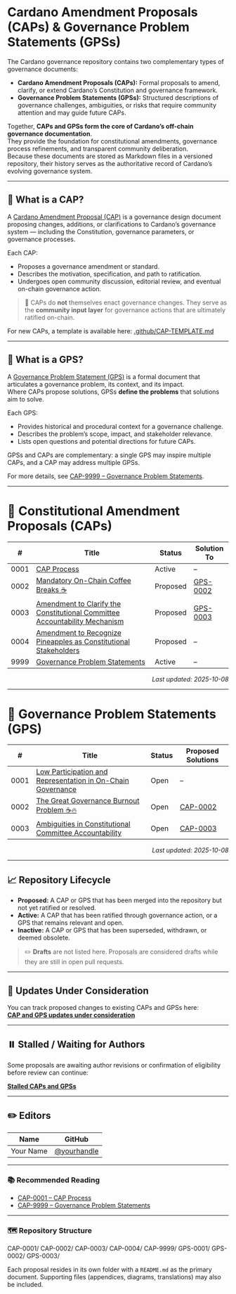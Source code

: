 # Cardano Amendment Proposals (CAPs) & Governance Problem Statements (GPSs)

The Cardano governance repository contains two complementary types of governance documents:

- **Cardano Amendment Proposals (CAPs):** Formal proposals to amend, clarify, or extend Cardano’s Constitution and governance framework.
- **Governance Problem Statements (GPSs):** Structured descriptions of governance challenges, ambiguities, or risks that require community attention and may guide future CAPs.

Together, **CAPs and GPSs form the core of Cardano’s off-chain governance documentation**.  
They provide the foundation for constitutional amendments, governance process refinements, and transparent community deliberation.  
Because these documents are stored as Markdown files in a versioned repository, their history serves as the authoritative record of Cardano’s evolving governance system.

---

## 🧭 What is a CAP?

A [Cardano Amendment Proposal (CAP)](./CAP-0001) is a governance design document proposing changes, additions, or clarifications to Cardano’s governance system — including the Constitution, governance parameters, or governance processes.

Each CAP:

- Proposes a governance amendment or standard.
- Describes the motivation, specification, and path to ratification.
- Undergoes open community discussion, editorial review, and eventual on-chain governance action.

> 📌 CAPs do **not** themselves enact governance changes. They serve as the **community input layer** for governance actions that are ultimately ratified on-chain.

For new CAPs, a template is available here: [.github/CAP-TEMPLATE.md](.github/CAP-TEMPLATE.md)

---

## 🧭 What is a GPS?

A [Governance Problem Statement (GPS)](./CAP-9999) is a formal document that articulates a governance problem, its context, and its impact.  
Where CAPs propose solutions, GPSs **define the problems** that solutions aim to solve.

Each GPS:

- Provides historical and procedural context for a governance challenge.  
- Describes the problem’s scope, impact, and stakeholder relevance.  
- Lists open questions and potential directions for future CAPs.

GPSs and CAPs are complementary: a single GPS may inspire multiple CAPs, and a CAP may address multiple GPSs.

For more details, see [CAP-9999 – Governance Problem Statements](./CAP-9999).

---

# 📜 Constitutional Amendment Proposals (CAPs)

<!-- BEGIN_CAP_INDEX -->
| #     | Title | Status | Solution To |
|-------|----------------------------|----------|--------------------------|
| 0001  | [CAP Process](./CAP-0001) | Active | – |
| 0002  | [Mandatory On-Chain Coffee Breaks ☕](./CAP-0002) | Proposed | [GPS-0002](./GPS-0002) |
| 0003  | [Amendment to Clarify the Constitutional Committee Accountability Mechanism](./CAP-0003) | Proposed | [GPS-0003](./GPS-0003) |
| 0004  | [Amendment to Recognize Pineapples as Constitutional Stakeholders](./CAP-0004) | Proposed | – |
| 9999  | [Governance Problem Statements](./CAP-9999) | Active | – |
<!-- END_CAP_INDEX -->

<p align="right"><i>Last updated: 2025-10-08</i></p>

---

# 🧭 Governance Problem Statements (GPS)

<!-- BEGIN_GPS_INDEX -->
| #     | Title | Status | Proposed Solutions |
|-------|-----------------------------|----------|-----------------------------|
| 0001  | [Low Participation and Representation in On-Chain Governance](./GPS-0001) | Open | – |
| 0002  | [The Great Governance Burnout Problem ☕🔥](./GPS-0002) | Open | [CAP-0002](./CAP-0002) |
| 0003  | [Ambiguities in Constitutional Committee Accountability](./GPS-0003) | Open | [CAP-0003](./CAP-0003) |
<!-- END_GPS_INDEX -->

<p align="right"><i>Last updated: 2025-10-08</i></p>

---

## 📈 Repository Lifecycle

- **Proposed:** A CAP or GPS that has been merged into the repository but not yet ratified or resolved.  
- **Active:** A CAP that has been ratified through governance action, or a GPS that remains relevant and open.  
- **Inactive:** A CAP or GPS that has been superseded, withdrawn, or deemed obsolete.

> ✏️ **Drafts** are not listed here. Proposals are considered drafts while they are still in open pull requests.

---

## 🔁 Updates Under Consideration

You can track proposed changes to existing CAPs and GPSs here:  
**[CAP and GPS updates under consideration](https://github.com/Thomas-nada/CAP/pulls?q=is%3Apr+is%3Aopen+label%3AUpdate+sort%3Aupdated-desc)**

---

## ⏸️ Stalled / Waiting for Authors

Some proposals are awaiting author revisions or confirmation of eligibility before review can continue:  

[**Stalled CAPs and GPSs**](https://github.com/Thomas-nada/CAP/pulls?q=is%3Apr+is%3Aopen+draft%3Afalse+in%3Atitle+label%3A%22State%3A+Waiting+for+Author%22%2C%22State%3A+Likely+Abandoned%22%2C%22State%3A+Likely+Deprecated%22+-label%3AUpdate%2CCorrection%2CTranslation+sort%3Aupdated-asc)

---

## ✏️ Editors

| Name | GitHub |
|------|--------|
| Your Name | [@yourhandle](https://github.com/yourhandle) |

---

### 📚 Recommended Reading

- [CAP-0001 – CAP Process](./CAP-0001)  
- [CAP-9999 – Governance Problem Statements](./CAP-9999)  

---

### 🗺️ Repository Structure

CAP-0001/
CAP-0002/
CAP-0003/
CAP-0004/
CAP-9999/
GPS-0001/
GPS-0002/
GPS-0003/

Each proposal resides in its own folder with a `README.md` as the primary document. Supporting files (appendices, diagrams, translations) may also be included.
